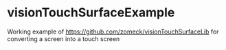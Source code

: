 visionTouchSurfaceExample
=========================

Working example of https://github.com/zomeck/visionTouchSurfaceLib for converting a screen into a touch screen
